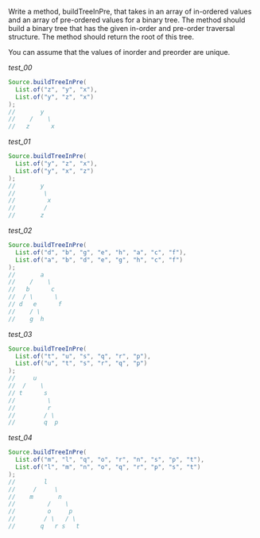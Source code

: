Write a method, buildTreeInPre, that takes in an array of in-ordered values and an array of pre-ordered values for a binary tree. The method should build a binary tree that has the given in-order and pre-order traversal structure. The method should return the root of this tree.

You can assume that the values of inorder and preorder are unique.


_test_00_

```java
Source.buildTreeInPre(
  List.of("z", "y", "x"),
  List.of("y", "z", "x") 
);
//       y
//    /    \
//   z      x
```

_test_01_

```java
Source.buildTreeInPre(
  List.of("y", "z", "x"),
  List.of("y", "x", "z") 
);
//       y
//        \
//         x
//        / 
//       z
```

_test_02_

```java
Source.buildTreeInPre(
  List.of("d", "b", "g", "e", "h", "a", "c", "f"),
  List.of("a", "b", "d", "e", "g", "h", "c", "f") 
);
//       a
//    /    \
//   b      c
//  / \      \
// d   e      f
//    / \
//    g  h
```

_test_03_

```java
Source.buildTreeInPre(
  List.of("t", "u", "s", "q", "r", "p"),
  List.of("u", "t", "s", "r", "q", "p") 
);
//     u
//  /    \
// t      s
//         \
//         r
//        / \
//        q  p
```

_test_04_

```java
Source.buildTreeInPre(
  List.of("m", "l", "q", "o", "r", "n", "s", "p", "t"),
  List.of("l", "m", "n", "o", "q", "r", "p", "s", "t") 
);
//        l
//     /     \
//    m       n
//         /    \
//         o     p
//        / \   / \
//       q   r s   t
```
